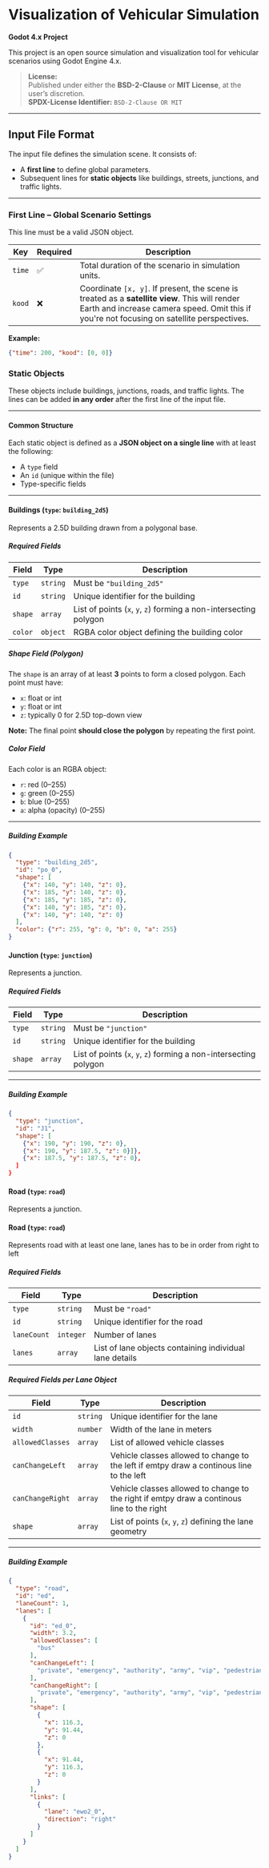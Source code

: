 # Visualization of Vehicular Simulation  
**Godot 4.x Project**

This project is an open source simulation and visualization tool for vehicular scenarios using Godot Engine 4.x.

> **License:**  
Published under either the **BSD-2-Clause** or **MIT License**, at the user’s discretion.  
**SPDX-License Identifier:** `BSD-2-Clause OR MIT`

---

## Input File Format

The input file defines the simulation scene. It consists of:

- A **first line** to define global parameters.
- Subsequent lines for **static objects** like buildings, streets, junctions, and traffic lights.

---

### First Line – Global Scenario Settings

This line must be a valid JSON object.

| Key     | Required | Description |
|---------|----------|-------------|
| `time`  | ✅        | Total duration of the scenario in simulation units. |
| `kood`  | ❌        | Coordinate `[x, y]`. If present, the scene is treated as a **satellite view**. This will render Earth and increase camera speed. Omit this if you're not focusing on satellite perspectives. |

**Example:**
```json
{"time": 200, "kood": [0, 0]}
```

### Static Objects

 These objects include buildings, junctions, roads, and traffic lights. The lines can be added **in any order** after the first line of the input file.

---

#### Common Structure

Each static object is defined as a **JSON object on a single line** with at least the following:

- A `type` field
- An `id` (unique within the file)
- Type-specific fields

---

#### Buildings (`type`: `building_2d5`)

Represents a 2.5D building drawn from a polygonal base.

##### Required Fields

| Field     | Type      | Description |
|-----------|-----------|-------------|
| `type`    | `string`  | Must be `"building_2d5"` |
| `id`      | `string`  | Unique identifier for the building |
| `shape`   | `array`   | List of points (`x`, `y`, `z`) forming a non-intersecting polygon |
| `color`   | `object`  | RGBA color object defining the building color |

##### Shape Field (Polygon)

The `shape` is an array of at least **3** points to form a closed polygon. Each point must have:

- `x`: float or int
- `y`: float or int
- `z`: typically 0 for 2.5D top-down view

**Note:** The final point **should close the polygon** by repeating the first point.

##### Color Field

Each color is an RGBA object:

- `r`: red (0–255)
- `g`: green (0–255)
- `b`: blue (0–255)
- `a`: alpha (opacity) (0–255)

---

##### Building Example

```json
{
  "type": "building_2d5",
  "id": "po_0",
  "shape": [
    {"x": 140, "y": 140, "z": 0},
    {"x": 185, "y": 140, "z": 0},
    {"x": 185, "y": 185, "z": 0},
    {"x": 140, "y": 185, "z": 0},
    {"x": 140, "y": 140, "z": 0}
  ],
  "color": {"r": 255, "g": 0, "b": 0, "a": 255}
}
```
#### Junction (`type`: `junction`)

Represents a junction.

##### Required Fields

| Field     | Type      | Description |
|-----------|-----------|-------------|
| `type`    | `string`  | Must be `"junction"` |
| `id`      | `string`  | Unique identifier for the building |
| `shape`   | `array`   | List of points (`x`, `y`, `z`) forming a non-intersecting polygon |


---

##### Building Example

```json
{
  "type": "junction",
  "id": "J1",
  "shape": [
    {"x": 190, "y": 190, "z": 0},
    {"x": 190, "y": 187.5, "z": 0}]},
    {"x": 187.5, "y": 187.5, "z": 0},
  ]
}
```
#### Road (`type`: `road`)

Represents a junction.
#### Road (`type`: `road`)

Represents road with at least one lane, lanes has to be in order from right to left

##### Required Fields

| Field       | Type      | Description |
|-------------|-----------|-------------|
| `type`      | `string`  | Must be `"road"` |
| `id`        | `string`  | Unique identifier for the road |
| `laneCount` | `integer` | Number of lanes |
| `lanes`     | `array`   | List of lane objects containing individual lane details |

##### Required Fields per Lane Object

| Field            | Type     | Description |
|------------------|----------|-------------|
| `id`             | `string` | Unique identifier for the lane |
| `width`          | `number` | Width of the lane in meters |
| `allowedClasses` | `array`  | List of allowed vehicle classes |
| `canChangeLeft`  | `array`  | Vehicle classes allowed to change to the left if emtpy draw a continous line to the left|
| `canChangeRight` | `array`  | Vehicle classes allowed to change to the right if emtpy draw a continous line to the right|
| `shape`          | `array`  | List of points (`x`, `y`, `z`) defining the lane geometry |
---

##### Building Example

```json
{
  "type": "road",
  "id": "ed",
  "laneCount": 1,
  "lanes": [
    {
      "id": "ed_0",
      "width": 3.2,
      "allowedClasses": [
        "bus"
      ],
      "canChangeLeft": [
        "private", "emergency", "authority", "army", "vip", "pedestrian", "passenger", "hov", "taxi", "bus", "coach", "delivery", "truck", "trailer", "motorcycle", "moped", "bicycle", "evehicle", "tram", "rail_urban", "rail", "rail_electric", "rail_fast", "ship", "container", "cable_car", "subway", "aircraft", "wheelchair", "scooter", "drone", "custom1", "custom2"
      ],
      "canChangeRight": [
        "private", "emergency", "authority", "army", "vip", "pedestrian", "passenger", "hov", "taxi", "bus", "coach", "delivery", "truck", "trailer", "motorcycle", "moped", "bicycle", "evehicle", "tram", "rail_urban", "rail", "rail_electric", "rail_fast", "ship", "container", "cable_car", "subway", "aircraft", "wheelchair", "scooter", "drone", "custom1", "custom2"
      ],
      "shape": [
        {
          "x": 116.3,
          "y": 91.44,
          "z": 0
        },
        {
          "x": 91.44,
          "y": 116.3,
          "z": 0
        }
      ],
      "links": [
        {
          "lane": "ewo2_0",
          "direction": "right"
        }
      ]
    }
  ]
}
```
